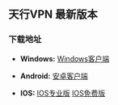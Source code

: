 ## 天行VPN 最新版本

### 下载地址

- **Windows:**
    [Windows客户端](https://github.com/newbreedlimited/TXVPN/raw/master/TxWinVPN.zip)

- **Android:**
    [安卓客户端](https://github.com/newbreedlimited/TXVPN/raw/master/TxWinVPN.zip)

- **IOS:** 
    [IOS专业版](http://172.104.125.5/ios/iosfree.html)
    [IOS免费版](http://172.104.125.5/ios/iospro.html)
